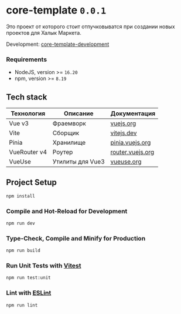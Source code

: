 # core-template `0.0.1`

Это проект от которого стоит отпучковыватся при создании новых проектов для Халык Маркета.

Development: [core-template-development](https://somelink)

### Requirements
 - NodeJS, version >= `16.20`
 - npm, version >= `8.19`


## Tech stack

| Технология   | Описание                               | Документация                                  |
|--------------|----------------------------------------|-----------------------------------------------|
| Vue v3       | Фраемворк                              | [vuejs.org](https://vuejs.org/)               |
| Vite         | Сборщик                                | [vitejs.dev](https://vitejs.dev/)             |
| Pinia        | Хранилище                              | [pinia.vuejs.org](https://pinia.vuejs.org/)   |
| VueRouter v4 | Роутер                                 | [router.vuejs.org](https://router.vuejs.org/) |
| VueUse       | Утилиты для Vue3                       | [vueuse.org](https://vueuse.org/)             |


## Project Setup

```sh
npm install
```

### Compile and Hot-Reload for Development

```sh
npm run dev
```

### Type-Check, Compile and Minify for Production

```sh
npm run build
```

### Run Unit Tests with [Vitest](https://vitest.dev/)

```sh
npm run test:unit
```

### Lint with [ESLint](https://eslint.org/)

```sh
npm run lint
```
